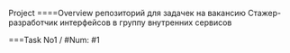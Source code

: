 Project
====Overview
репозиторий для задачек на вакансию Стажер-разработчик интерфейсов в группу внутренних сервисов

===Task No1 / \#Num: #1